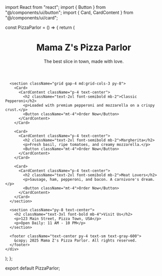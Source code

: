 import React from "react";
import { Button } from "@/components/ui/button";
import { Card, CardContent } from "@/components/ui/card";

const PizzaParlor = () => {
  return (
    <div className="min-h-screen bg-white text-gray-900 p-4">
      <header className="text-center py-8">
        <h1 className="text-4xl font-bold">Mama Z's Pizza Parlor</h1>
        <p className="text-lg mt-2">The best slice in town, made with love.</p>
      </header>

      <section className="grid gap-4 md:grid-cols-3 py-8">
        <Card>
          <CardContent className="p-4 text-center">
            <h2 className="text-2xl font-semibold mb-2">Classic Pepperoni</h2>
            <p>Loaded with premium pepperoni and mozzarella on a crispy crust.</p>
            <Button className="mt-4">Order Now</Button>
          </CardContent>
        </Card>

        <Card>
          <CardContent className="p-4 text-center">
            <h2 className="text-2xl font-semibold mb-2">Margherita</h2>
            <p>Fresh basil, ripe tomatoes, and creamy mozzarella.</p>
            <Button className="mt-4">Order Now</Button>
          </CardContent>
        </Card>

        <Card>
          <CardContent className="p-4 text-center">
            <h2 className="text-2xl font-semibold mb-2">Meat Lovers</h2>
            <p>Sausage, ham, pepperoni, and bacon. A carnivore's dream.</p>
            <Button className="mt-4">Order Now</Button>
          </CardContent>
        </Card>
      </section>

      <section className="py-8 text-center">
        <h2 className="text-3xl font-bold mb-4">Visit Us</h2>
        <p>123 Main Street, Pizza Town, USA</p>
        <p>Open Daily: 11 AM - 10 PM</p>
      </section>

      <footer className="text-center py-4 text-sm text-gray-600">
        &copy; 2025 Mama Z's Pizza Parlor. All rights reserved.
      </footer>
    </div>
  );
};

export default PizzaParlor;
